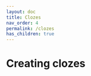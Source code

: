 ```yaml
---
layout: doc
title: Clozes
nav_order: 4
permalink: /clozes
has_children: true
---
```


# Creating clozes
